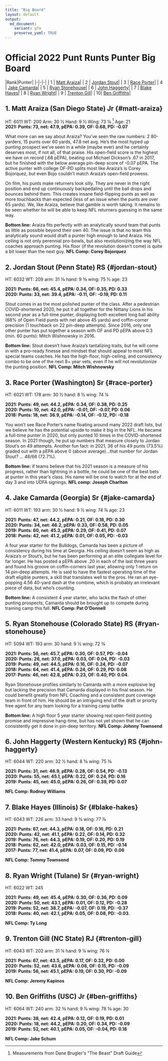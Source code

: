 ```yaml
---
title: "Big Board"
layout: default
output:
  md_document:
    variant: gfm
    preserve_yaml: TRUE
---
```

# Official 2022 Punt Runts Punter Big Board
|Rank|Punter|
|-|-|-|
| 1 | [Matt Araiza](#matt-araiza)|
| 2 | [Jordan Stout](#jordan-stout)|
| 3 | [Race Porter](#race-porter)|
| 4 | [Jake Camarda](#jake-camarda)|
| 5 | [Ryan Stonehouse](#ryan-stonehouse)|
| 6 | [John Haggerty](#john-haggerty)|
| 7 | [Blake Hayes](#blake-hayes)|
| 8 | [Ryan Wright](#ryan-wright)|
| 9 | [Trenton Gill](#trenton-gill)|
| 10| [Ben Griffiths](#ben-griffiths)|

## 1. Matt Araiza (San Diego State) Jr {#matt-araiza}
HT: 6011  WT: 200  Arm: 30 ½  Hand: 9 ½  Wing: 73 ⅛ [^1]  Age: 21  
**2021: Punts: 73, net: 47.9,  pEPA: 0.39, OF: 0.68, PD: -0.07**  
  
What more can we say about Araiza? You’ve seen the raw numbers: 2 80-yarders, 15 punts over 60 yards, 47.8 net avg. He’s the most hyped up punting prospect we’ve seen in a while (maybe ever) and he certainly deserves most, if not all, of that praise. His open-field score is the highest we have on record (.68 pEPA), beating out Michael Dickson’s .67 in 2017, but he finished with the below average pin-deep score of -0.07 pEPA. The active punter with college OF-PD splits most like Araiza’s is Corey Bojorquez, but even Bojo couldn’t match Araiza’s open-field prowess.  
  
On film, his punts make returners look silly. They are never in the right position and end up continuously backpedaling until the ball drops and bounces behind them. This creates insane field-flipping punts as well as more touchbacks than expected (less of an issue when the punts are over 65 yards). We, like Araiza, believe that gamble is worth taking. It remains to be seen whether he will be able to keep NFL returners guessing in the same way.  
  
**Bottom line:** Araiza fits perfectly with an analytically sound team that punts as little as possible beyond their own 40. The issue is that no team this analytically sound would draft a punter high enough to land Araiza. His ceiling is not only perennial pro-bowls, but also revolutionizing the way NFL coaches approach punting. His floor (if the revolution doesn’t come) is quite a bit lower than the next guy. **NFL Comp: Corey Bojorquez**  
  
## 2. Jordan Stout (Penn State) RS  {#jordan-stout}
HT: 6032  WT: 209  arm: 31 ⅜  hand: 9 ⅜  wing: 75 ½  age: 23  
  
**2021: Punts: 66, net: 45.4,  pEPA: 0.34, OF: 0.35, PD: 0.33**  
**2020: Punts: 33, net: 39.4,  pEPA: -0.11, OF: -0.19, PD: 0.11**  
  
Stout comes in as the most polished punter of the class. After a pedestrian COVID-shortened 2020, he put it all together for the Nittany Lions in his second year as a full-time punter, displaying both excellent long ball ability (68% of Open Field punts with net above 45 yards) and coffin-corner precision (1 touchback on 22 pin-deep attempts). Since 2016, only one other punter has put together a season with OF and PD pEPA above 0.3 (min. 60 punts): Mitch Wishnowsky in 2016.  
  
**Bottom line:** Stout doesn’t have Araiza’s tantalizing traits, but he will come in with a pro-ready finesse and mindset that should appeal to most NFL special teams coaches. He has the high-floor, high-ceiling, and consistency combo to be one of the next 8+ year vets, even if he will not revolutionize the punting position. **NFL Comp: Mitch Wishnowsky**  
  
## 3. Race Porter (Washington) Sr {#race-porter}
HT: 6021  WT: 178  arm: 30 ½ hand: 8 ½  wing: 74 ¼  
  
**2021: Punts: 49, net: 44.2,  pEPA: 0.34, OF: 0.38, PD: 0.25**  
**2020: Punts: 10, net: 42.0,  pEPA: -0.01, OF: -0.07, PD: 0.06**  
**2018: Punts: 18, net: 36.9,  pEPA: -0.14, OF: -0.12, PD: -0.18**  
  
You won’t see Race Porter’s name floating around many 2022 draft lists, but we believe he has the potential upside to make it big in the NFL. He became a full-time punter in 2020, but only punted 10 times in the COVID-shortened season. In 2021 though, he put up numbers that measure closely to Jordan Stout’s on 49 attempts. Another fun fact: in 2021, 36 of his 49 punts (73.5%) graded out with a pEPA above 0 (above average)...that number for Jordan Stout? … 48/66 (72.7%).

**Bottom line:** if teams believe that his 2021 season is a measure of his progress, rather than lightning in a bottle, he could be one of the best bets at punter in this year’s class. His name will be one to watch for at the end of day 3 and into UDFA signings. 
**NFL comp: Joseph Charlton**

## 4. Jake Camarda (Georgia) Sr {#jake-camarda}
HT: 6011  WT: 193  arm: 30 ½  hand: 9 ½  wing: 74 ⅞  age: 23

**2021: Punts: 47, net: 44.2,  pEPA: 0.21, OF: 0.18, PD: 0.30**  
**2020: Punts: 34, net: 46.2,  pEPA: 0.33, OF: 0.58, PD: 0.05**  
**2019: Punts: 60, net: 45.3,  pEPA: 0.29, OF: 0.41, PD: 0.07**  
**2018: Punts: 42, net: 41.2,  pEPA: 0.01, OF: 0.05, PD: -0.03**  

A four year starter for the Bulldogs, Camarda has been a picture of consistency during his time at Georgia. His ceiling doesn’t seem as high as Araiza’s or Stout’s, but he has been performing at an elite collegiate level for far longer. He has posted a pEPA above .20 in each of the last three years and found his groove on coffin-corners last year, allowing only 1 return on 14 pin-deep attempts. He is said to have the fastest operating time of the draft eligible punters, a skill that translates well to the pros. He ran an eye-popping 4.56 40-yard dash at the combine, which is probably an irrelevant piece of data, but who’s counting.

**Bottom line:** A consistent 4 year starter, who lacks the flash of other punting prospects, Camarda should be brought up to compete during training camp this fall. **NFL Comp: Pat O’Donnell**

## 5. Ryan Stonehouse (Colorado State) RS {#ryan-stonehouse}
HT: 5094  WT: 193  arm: 30  hand: 9 ½  wing: 72 ¾ 

**2021: Punts: 56, net: 45.7,  pEPA: 0.30, OF: 0.57, PD: -0.04**  
**2020: Punts: 26, net: 37.0,  pEPA: 0.03, OF: 0.04, PD: -0.03**  
**2019: Punts: 49, net: 44.5,  pEPA: 0.16, OF: 0.24, PD: -0.07**  
**2018: Punts: 64, net: 41.4,  pEPA: 0.24, OF: 0.29, PD: 0.08**  
**2017: Punts: 46, net: 42.8,  pEPA: 0.23, OF: 0.40, PD: 0.04**. 


Ryan Stonehouse profiles similarly to Camarda with a more explosive leg but lacking the precision that Camarda displayed in his final season. He could 
benefit greatly from NFL Coaching and a consistent punt coverage team in front of him. He should be an intriguing end of the draft or priority free agent for any team looking for a training camp battle



**Bottom line:** A high floor 5 year starter showing real open-field punting promise and impressive hang-time, but has not yet shown that he can consistently get it done in pin-deep territory. **NFL Comp: Johnny Townsend**


## 6. John Haggerty (Western Kentucky) RS  {#john-haggerty}
HT: 6044  WT: 220  arm: 32 ½ hand: 8 ⅝  wing: 75 ⅜

**2021: Punts: 31, net: 46.9,  pEPA: 0.28, OF: 0.54, PD: -0.13**  
**2020: Punts: 55, net: 45.1,  pEPA: 0.22, OF: 0.24, PD: 0.16**  
**2019: Punts: 45, net: 45.0,  pEPA: 0.26, OF: 0.39, PD: 0.07**  

**NFL Comp: Rodney Williams**

## 7. Blake Hayes (Illinois) Sr {#blake-hakes}
HT: 6043 WT: 226 arm: 33 hand: 9 ¾ wing: 77 ⅞

**2021: Punts: 67, net: 44.3,  pEPA: 0.18, OF: 0.16, PD: 0.21**  
**2020: Punts: 42, net: 41.1,  pEPA: 0.22, OF: 0.14, PD: 0.32**  
**2019: Punts: 76, net: 44.3,  pEPA: 0.19, OF: 0.20, PD: 0.19**  
**2018: Punts: 62, net: 42.0,  pEPA: 0.03, OF: 0.15, PD: -0.14**  
**2017: Punts: 77, net: 41.4,  pEPA: 0.07, OF: 0.09, PD: 0.06**  

**NFL Comp: Tommy Townsend**

## 8. Ryan Wright (Tulane) Sr {#ryan-wright}
HT: 6022 WT: 245 

**2021: Punts: 49, net: 45.4,  pEPA: 0.30, OF: 0.36, PD: 0.09**  
**2020: Punts: 50, net: 43.1,  pEPA: 0.01, OF: 0.12, PD: -0.28**  
**2019: Punts: 52, net: 38.7,  pEPA: -0.07, OF: 0.19, PD: -0.37**  
**2018: Punts: 40, net: 42.1,  pEPA: 0.05, OF: 0.08, PD: -0.03**. 

**NFL Comp: Ty Long**

## 9. Trenton Gill (NC State) RJ {#trenton-gill}
HT: 6043 WT: 202 arm: 31 ¼ hand: 9 ¼ wing: 76 ¼  

**2021: Punts: 67, net: 43.5,  pEPA: 0.17, OF: 0.32, PD: 0.00**  
**2020: Punts: 52, net: 43.6,  pEPA: 0.08, OF: 0.15, PD: -0.09**  
**2019: Punts: 56, net: 45.1,  pEPA: 0.19, OF: 0.30, PD: -0.09**  
  
**NFL Comp: Jeremy Kapinos**  

## 10. Ben Griffiths (USC) Jr {#ben-griffiths}

HT: 6064 WT: 240 arm: 32 ⅝ hand: 9 ⅞ wing: 78 ⅝ age: 30  
  
**2021: Punts: 38, net: 42.4,  pEPA: 0.12, OF: 0.19, PD: 0.01**  
**2020: Punts: 18, net: 44.2,  pEPA: 0.20, OF: 0.34, PD: -0.09**  
**2019: Punts: 52, net: 40.1,  pEPA: 0.05, OF: -0.04, PD: 0.18**  
  
**NFL Comp: Jake Schum**  

[^1]: Measurements from Dane Brugler's "The Beast" Draft Guide

